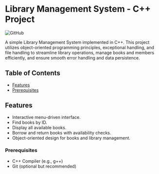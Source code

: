 # Library Management System - C++ Project

![GitHub](https://img.shields.io/github/license/your-username/library-management-system-cpp)

A simple Library Management System implemented in C++. This project utilizes object-oriented programming principles, exceptional handling, and file handling to streamline library operations, manage books and members efficiently, and ensure smooth error handling and data persistence.

## Table of Contents

- [Features](#features)
- [Prerequisites](#prerequisites)

  

## Features

- Interactive menu-driven interface.
- Find books by ID.
- Display all available books.
- Borrow and return books with availability checks.
- Object-oriented design for books and library management.


### Prerequisites

- C++ Compiler (e.g., g++)
- Git (optional but recommended)


